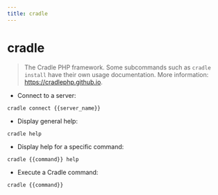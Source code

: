 ```yaml
---
title: cradle
---
```

# cradle

> The Cradle PHP framework.
> Some subcommands such as `cradle install` have their own usage documentation.
> More information: <https://cradlephp.github.io>.

- Connect to a server:

`cradle connect {{server_name}}`

- Display general help:

`cradle help`

- Display help for a specific command:

`cradle {{command}} help`

- Execute a Cradle command:

`cradle {{command}}`
